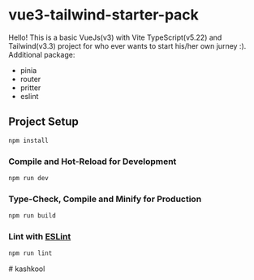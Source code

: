# vue3-tailwind-starter-pack
Hello!
This is a basic VueJs(v3) with Vite TypeScript(v5.22) and Tailwind(v3.3) project for who ever wants to start his/her own jurney :).
Additional package:
- pinia
- router
- pritter
- eslint

## Project Setup

```sh
npm install
```

### Compile and Hot-Reload for Development

```sh
npm run dev
```

### Type-Check, Compile and Minify for Production

```sh
npm run build
```

### Lint with [ESLint](https://eslint.org/)

```sh
npm run lint
```
#   k a s h k o o l  
 